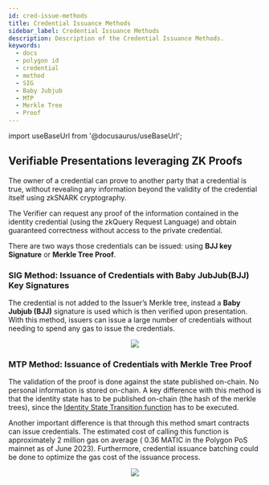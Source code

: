 ```yaml
---
id: cred-issue-methods
title: Credential Issuance Methods
sidebar_label: Credential Issuance Methods
description: Description of the Credential Issuance Methods.
keywords:
  - docs
  - polygon id
  - credential
  - method
  - SIG
  - Baby Jubjub
  - MTP
  - Merkle Tree
  - Proof
---
```


import useBaseUrl from '@docusaurus/useBaseUrl';

## Verifiable Presentations leveraging ZK Proofs

The owner of a credential can prove to another party that a credential is true, without revealing any information beyond the validity of the credential itself using zkSNARK cryptography.

The Verifier can request any proof of the information contained in the identity credential (using the zkQuery Request Language) and obtain guaranteed correctness without access to the private credential.

There are two ways those credentials can be issued: using **BJJ key Signature** or **Merkle Tree Proof**.

### SIG Method: Issuance of Credentials with Baby JubJub(BJJ) Key Signatures

The credential is not added to the Issuer’s Merkle tree, instead a **Baby Jubjub (BJJ)** signature is used which is then verified upon presentation. With this method, issuers can issue a large number of credentials without needing to spend any gas to issue the credentials.

<div align="center">
<img src= {useBaseUrl("img/babyjubjub.png")} align="center" />
</div>

### MTP Method: Issuance of Credentials with Merkle Tree Proof

The validation of the proof is done against the state published on-chain. No personal information is stored on-chain. A key difference with this method is that the identity state has to be published on-chain (the hash of the merkle trees), since the [Identity State Transition function](https://docs.iden3.io/protocol/spec/#identity-state-update) has to be executed.

Another important difference is that through this method smart contracts can issue credentials. The estimated cost of calling this function is approximately 2 million gas on average ( 0.36 MATIC in the Polygon PoS mainnet as of June 2023). Furthermore, credential issuance batching could be done to optimize the gas cost of the issuance process.

<div align="center">
<img src= {useBaseUrl("img/mtp.png")} align="center" />
</div>
